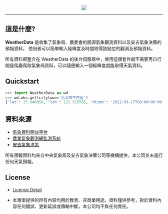<p align="center">
  <img src="../blob/dev/obs/Logo.png?raw=true">
</p>

---

## 這是什麼?


**WeatherData** 是收集了氣象局、農委會的開源氣象觀測資料以及安吉氣象決策的預報資料，
使用者可以簡單輸入經緯度及時間取得該點位的觀測及預報資料。

所有資料都整合在 WeatherData 的後台伺服器中，使用這個套件就不需要再自行開發爬蟲爬取氣象局資料，可以隨便輸入一個經緯度就能取得天氣資料。


## Quickstart

```python
>>> import WeatherData as wd
>>> wd.obs.get(citytown='台北市中正區')
{'lat': 25.046058, 'lon': 121.516565, 'dtime': '2022-03-17T08:00+00:00', 'ws': 2.7, 'tx': 26.7, 'rh': 58.3, 'pres': 1004.1, 'wd': 307.3039482779834, 'precp_hour': 0.0, 'cloud': 0.28}
```

## 資料來源

- [氣象資料開放平台](https://opendata.cwb.gov.tw/index)
- [農業氣象觀測網監測系統](https://agr.cwb.gov.tw/)
- [安吉氣象決策](https://www.weatherangel.com.tw/company/services2.php)

所有預報資料均來自中央氣象局及安吉氣象決策公司等機構提供，本公司並未進行任何天氣預報。


## License

- [License Detail](../blob/dev/obs/LICENSE)

- 本專案提供的所有內容均用於教育、非商業用途。資料僅供參考，對於資料內容任何錯誤、更新延誤或傳輸中斷，本公司均不負任何責任。

